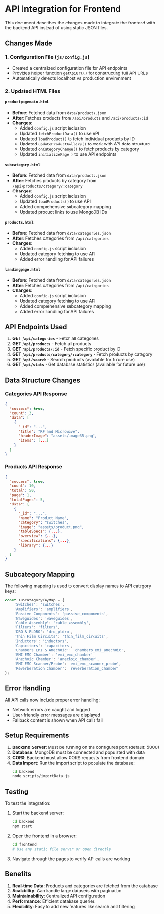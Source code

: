 # API Integration for Frontend

This document describes the changes made to integrate the frontend with the backend API instead of using static JSON files.

## Changes Made

### 1. Configuration File (`js/config.js`)
- Created a centralized configuration file for API endpoints
- Provides helper function `getApiUrl()` for constructing full API URLs
- Automatically detects localhost vs production environment

### 2. Updated HTML Files

#### `productpagemain.html`
- **Before**: Fetched data from `data/products.json`
- **After**: Fetches products from `/api/products` and `/api/products/:id`
- **Changes**:
  - Added `config.js` script inclusion
  - Updated `fetchProductData()` to use API
  - Updated `loadProduct()` to fetch individual products by ID
  - Updated `updateProductGallery()` to work with API data structure
  - Updated `onCategoryChange()` to fetch products by category
  - Updated `initializePage()` to use API endpoints

#### `subcategory.html`
- **Before**: Fetched data from `data/products.json`
- **After**: Fetches products by category from `/api/products/category/:category`
- **Changes**:
  - Added `config.js` script inclusion
  - Updated `loadProducts()` to use API
  - Added comprehensive subcategory mapping
  - Updated product links to use MongoDB IDs

#### `products.html`
- **Before**: Fetched data from `data/categories.json`
- **After**: Fetches categories from `/api/categories`
- **Changes**:
  - Added `config.js` script inclusion
  - Updated category fetching to use API
  - Added error handling for API failures

#### `landingpage.html`
- **Before**: Fetched data from `data/categories.json`
- **After**: Fetches categories from `/api/categories`
- **Changes**:
  - Added `config.js` script inclusion
  - Updated category fetching to use API
  - Added comprehensive subcategory mapping
  - Added error handling for API failures

## API Endpoints Used

1. **GET `/api/categories`** - Fetch all categories
2. **GET `/api/products`** - Fetch all products
3. **GET `/api/products/:id`** - Fetch specific product by ID
4. **GET `/api/products/category/:category`** - Fetch products by category
5. **GET `/api/search`** - Search products (available for future use)
6. **GET `/api/stats`** - Get database statistics (available for future use)

## Data Structure Changes

### Categories API Response
```json
{
  "success": true,
  "count": 3,
  "data": [
    {
      "_id": "...",
      "title": "RF and Microwave",
      "headerImage": "assets/image35.png",
      "items": [...]
    }
  ]
}
```

### Products API Response
```json
{
  "success": true,
  "count": 10,
  "total": 50,
  "page": 1,
  "totalPages": 5,
  "data": [
    {
      "_id": "...",
      "name": "Product Name",
      "category": "switches",
      "image": "assets/product.png",
      "tableSpecs": {...},
      "overview": {...},
      "specifications": {...},
      "library": {...}
    }
  ]
}
```

## Subcategory Mapping

The following mapping is used to convert display names to API category keys:

```javascript
const subcategoryKeyMap = {
    'Switches': 'switches',
    'Amplifiers': 'amplifiers',
    'Passive Components': 'passive_components',
    'Waveguides': 'waveguides',
    'Cable Assembly': 'cable_assembly',
    'Filters': 'filters',
    'DRO & PLDRO': 'dro_pldro',
    'Thin Film Circuits': 'thin_film_circuits',
    'Inductors': 'inductors',
    'Capacitors': 'capacitors',
    'Chambers EMI & Anechoic': 'chambers_emi_anechoic',
    'EMI EMC Chamber': 'emi_emc_chamber',
    'Anechoic Chamber': 'anechoic_chamber',
    'EMI EMC Scanner/Probe': 'emi_emc_scanner_probe',
    'Reverberation Chamber': 'reverberation_chamber'
};
```

## Error Handling

All API calls now include proper error handling:
- Network errors are caught and logged
- User-friendly error messages are displayed
- Fallback content is shown when API calls fail

## Setup Requirements

1. **Backend Server**: Must be running on the configured port (default: 5000)
2. **Database**: MongoDB must be connected and populated with data
3. **CORS**: Backend must allow CORS requests from frontend domain
4. **Data Import**: Run the import script to populate the database:
   ```bash
   cd backend
   node scripts/importData.js
   ```

## Testing

To test the integration:

1. Start the backend server:
   ```bash
   cd backend
   npm start
   ```

2. Open the frontend in a browser:
   ```bash
   cd frontend
   # Use any static file server or open directly
   ```

3. Navigate through the pages to verify API calls are working

## Benefits

1. **Real-time Data**: Products and categories are fetched from the database
2. **Scalability**: Can handle large datasets with pagination
3. **Maintainability**: Centralized API configuration
4. **Performance**: Efficient database queries
5. **Flexibility**: Easy to add new features like search and filtering 